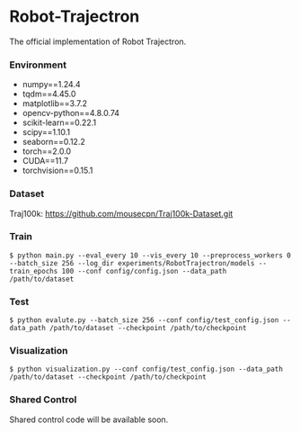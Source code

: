 # Robot-Trajectron

The official implementation of Robot Trajectron.

### Environment

 - numpy==1.24.4
 - tqdm==4.45.0
 - matplotlib==3.7.2
 - opencv-python==4.8.0.74
 - scikit-learn==0.22.1
 - scipy==1.10.1
 - seaborn==0.12.2
 - torch==2.0.0
 - CUDA==11.7
 - torchvision==0.15.1

### Dataset

Traj100k: https://github.com/mousecpn/Traj100k-Dataset.git

### Train

```
$ python main.py --eval_every 10 --vis_every 10 --preprocess_workers 0 --batch_size 256 --log_dir experiments/RobotTrajectron/models --train_epochs 100 --conf config/config.json --data_path /path/to/dataset
```

### Test
```
$ python evalute.py --batch_size 256 --conf config/test_config.json --data_path /path/to/dataset --checkpoint /path/to/checkpoint
```

### Visualization
```
$ python visualization.py --conf config/test_config.json --data_path /path/to/dataset --checkpoint /path/to/checkpoint
```

### Shared Control
Shared control code will be available soon.

